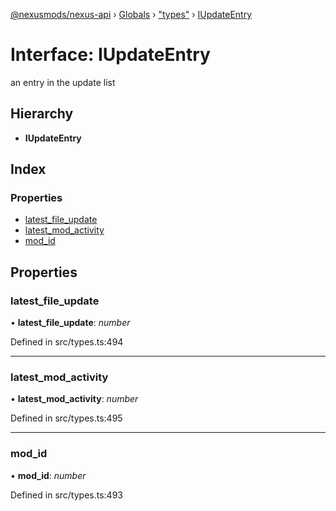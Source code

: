 [@nexusmods/nexus-api](../README.md) › [Globals](../globals.md) › ["types"](../modules/_types_.md) › [IUpdateEntry](_types_.iupdateentry.md)

# Interface: IUpdateEntry

an entry in the update list

## Hierarchy

* **IUpdateEntry**

## Index

### Properties

* [latest_file_update](_types_.iupdateentry.md#latest_file_update)
* [latest_mod_activity](_types_.iupdateentry.md#latest_mod_activity)
* [mod_id](_types_.iupdateentry.md#mod_id)

## Properties

###  latest_file_update

• **latest_file_update**: *number*

Defined in src/types.ts:494

___

###  latest_mod_activity

• **latest_mod_activity**: *number*

Defined in src/types.ts:495

___

###  mod_id

• **mod_id**: *number*

Defined in src/types.ts:493
